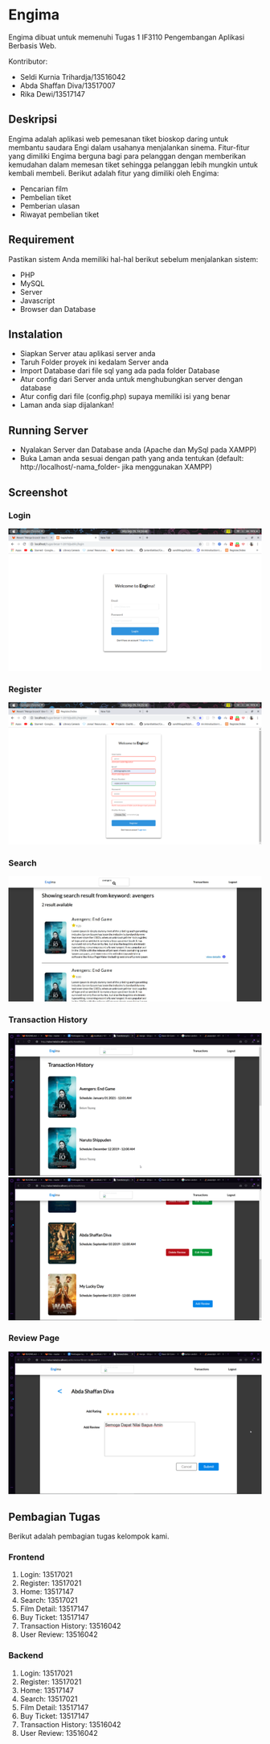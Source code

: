 # Engima
Engima dibuat untuk memenuhi Tugas 1 IF3110 Pengembangan Aplikasi Berbasis Web.

Kontributor:
* Seldi Kurnia Trihardja/13516042
* Abda Shaffan Diva/13517007
* Rika Dewi/13517147
## Deskripsi 
Engima adalah aplikasi web pemesanan tiket bioskop daring untuk membantu saudara Engi dalam usahanya menjalankan sinema.
Fitur-fitur yang dimiliki Engima berguna bagi para pelanggan dengan memberikan kemudahan dalam memesan tiket sehingga pelanggan lebih mungkin untuk kembali membeli.
Berikut adalah fitur yang dimiliki oleh Engima:
* Pencarian film
* Pembelian tiket
* Pemberian ulasan
* Riwayat pembelian tiket
 
## Requirement
Pastikan sistem Anda memiliki hal-hal berikut sebelum menjalankan sistem:
* PHP 
* MySQL
* Server
* Javascript
* Browser dan Database

## Instalation
* Siapkan Server atau aplikasi server anda
* Taruh Folder proyek ini kedalam Server anda
* Import Database dari file sql yang ada pada folder Database
* Atur config dari Server anda untuk menghubungkan server dengan database
* Atur config dari file (config.php) supaya memiliki isi yang benar
* Laman anda siap dijalankan!

## Running Server
* Nyalakan Server dan Database anda (Apache dan MySql pada XAMPP)
* Buka Laman anda sesuai dengan path yang anda tentukan (default: http://localhost/-nama_folder- jika menggunakan XAMPP)

## Screenshot
### Login
![login](./Screenshots/login.png)
### Register
![register](./Screenshots/register.png)
### Search
![search](./Screenshots/search.jpg)
### Transaction History
![trans1](./Screenshots/TransHistory1.png)
![trans2](./Screenshots/TransHistory2.png)
### Review Page
![review](./Screenshots/Review.png)


## Pembagian Tugas
Berikut adalah pembagian tugas kelompok kami.
### Frontend
1. Login: 13517021
2. Register: 13517021
3. Home: 13517147
4. Search: 13517021
5. Film Detail: 13517147
6. Buy Ticket: 13517147
7. Transaction History: 13516042
8. User Review: 13516042

### Backend
1. Login: 13517021
2. Register: 13517021
3. Home: 13517147
4. Search: 13517021
5. Film Detail: 13517147
6. Buy Ticket: 13517147
7. Transaction History: 13516042
8. User Review: 13516042
